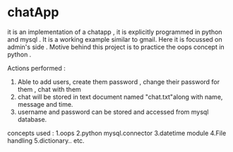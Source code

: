 # chatApp
it is an implementation of a chatapp , it is explicitly programmed in python and mysql . It is a working example similar to gmail. Here it is focussed on admin's side .
Motive behind this project is to practice the oops concept in python . 

Actions performed :
1. Able to add users, create them password , change their password for them , chat with them
2. chat will be stored in text document named "chat.txt"along with name, message and time.
3. username and password can be stored and accessed from mysql database.

concepts used :
1.oops
2.python mysql.connector
3.datetime module
4.File handling
5.dictionary..  etc.
